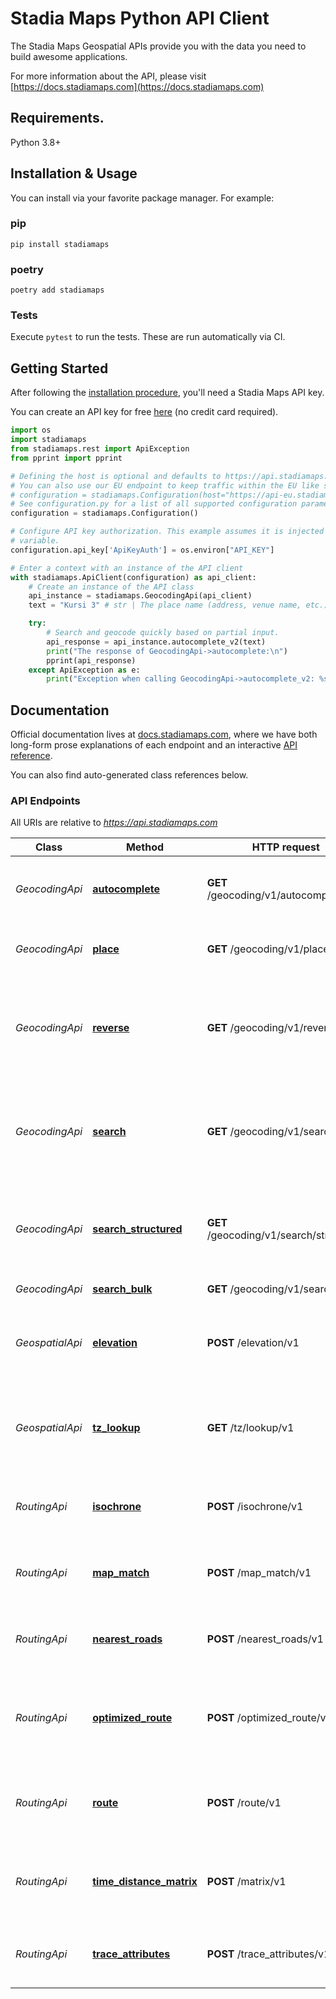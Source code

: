 # Stadia Maps Python API Client

The Stadia Maps Geospatial APIs provide you with the data you need to build awesome applications.

For more information about the API, please visit [https://docs.stadiamaps.com](https://docs.stadiamaps.com)

## Requirements.

Python 3.8+

## Installation & Usage

You can install via your favorite package manager.
For example:

### pip

```shell
pip install stadiamaps
```

### poetry

```shell
poetry add stadiamaps
```

### Tests

Execute `pytest` to run the tests. These are run automatically via CI.

## Getting Started

After following the [installation procedure](#installation--usage), you'll need a Stadia Maps API key.

You can create an API key for free
[here](https://client.stadiamaps.com/signup/?utm_source=github&utm_campaign=sdk_readme&utm_content=python_readme)
(no credit card required).

```python
import os
import stadiamaps
from stadiamaps.rest import ApiException
from pprint import pprint

# Defining the host is optional and defaults to https://api.stadiamaps.com
# You can also use our EU endpoint to keep traffic within the EU like so:
# configuration = stadiamaps.Configuration(host="https://api-eu.stadiamaps.com")
# See configuration.py for a list of all supported configuration parameters.
configuration = stadiamaps.Configuration()

# Configure API key authorization. This example assumes it is injected via an environment
# variable.
configuration.api_key['ApiKeyAuth'] = os.environ["API_KEY"]

# Enter a context with an instance of the API client
with stadiamaps.ApiClient(configuration) as api_client:
    # Create an instance of the API class
    api_instance = stadiamaps.GeocodingApi(api_client)
    text = "Kursi 3" # str | The place name (address, venue name, etc.) to search for.

    try:
        # Search and geocode quickly based on partial input.
        api_response = api_instance.autocomplete_v2(text)
        print("The response of GeocodingApi->autocomplete:\n")
        pprint(api_response)
    except ApiException as e:
        print("Exception when calling GeocodingApi->autocomplete_v2: %s\n" % e)
```

## Documentation

Official documentation lives at [docs.stadiamaps.com](https://docs.stadiamaps.com/?utm_source=github&utm_campaign=sdk_readme&utm_content=python_readme),
where we have both long-form prose explanations of each endpoint and an interactive [API reference](https://docs.stadiamaps.com/api-reference/?utm_source=github&utm_campaign=sdk_readme&utm_content=python_readme).

You can also find auto-generated class references below.

### API Endpoints

All URIs are relative to *https://api.stadiamaps.com*

Class | Method                                                              | HTTP request                            | Description
------------ |---------------------------------------------------------------------|-----------------------------------------| -------------
*GeocodingApi* | [**autocomplete**](docs/GeocodingApi.md#autocomplete)               | **GET** /geocoding/v1/autocomplete      | Search and geocode quickly based on partial input.
*GeocodingApi* | [**place**](docs/GeocodingApi.md#place)                             | **GET** /geocoding/v1/place             | Retrieve details of a place using its GID.
*GeocodingApi* | [**reverse**](docs/GeocodingApi.md#reverse)                         | **GET** /geocoding/v1/reverse           | Find places and addresses near geographic coordinates (reverse geocoding).
*GeocodingApi* | [**search**](docs/GeocodingApi.md#search)                           | **GET** /geocoding/v1/search            | Search for location and other info using a place name or address (forward geocoding).
*GeocodingApi* | [**search_structured**](docs/GeocodingApi.md#search_structured)     | **GET** /geocoding/v1/search/structured | Find locations matching components (structured forward geocoding).
*GeocodingApi* | [**search_bulk**](docs/GeocodingApi.md#search_bulk)                 | **GET** /geocoding/v1/search/bulk       | Bulk geocoding.
*GeospatialApi* | [**elevation**](docs/GeospatialApi.md#elevation)                    | **POST** /elevation/v1                  | Get the elevation profile along a polyline or at a point.
*GeospatialApi* | [**tz_lookup**](docs/GeospatialApi.md#tz_lookup)                    | **GET** /tz/lookup/v1                   | Get the current time zone information for any point on earth.
*RoutingApi* | [**isochrone**](docs/RoutingApi.md#isochrone)                       | **POST** /isochrone/v1                  | Calculate areas of equal travel time from a location.
*RoutingApi* | [**map_match**](docs/RoutingApi.md#map_match)                       | **POST** /map_match/v1                  | Match a recorded route to the road network.
*RoutingApi* | [**nearest_roads**](docs/RoutingApi.md#nearest_roads)               | **POST** /nearest_roads/v1              | Find the nearest roads to the set of input locations.
*RoutingApi* | [**optimized_route**](docs/RoutingApi.md#optimized_route)           | **POST** /optimized_route/v1            | Calculate an optimized route between a known start and end point.
*RoutingApi* | [**route**](docs/RoutingApi.md#route)                               | **POST** /route/v1                      | Get turn by turn routing instructions between two or more locations.
*RoutingApi* | [**time_distance_matrix**](docs/RoutingApi.md#time_distance_matrix) | **POST** /matrix/v1                     | Calculate a time distance matrix for use in an optimizer.
*RoutingApi* | [**trace_attributes**](docs/RoutingApi.md#trace_attributes)         | **POST** /trace_attributes/v1           | Trace the attributes of roads visited on a route.

